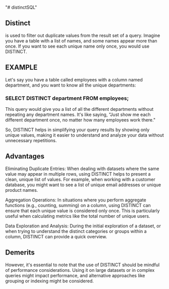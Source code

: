 "# distinctSQL" 
## Distinct
is used to filter out duplicate values from the result set of a query. Imagine you have a table with a list of names, and some names appear more than once. If you want to see each unique name only once, you would use DISTINCT.

## EXAMPLE
Let's say you have a table called employees with a column named department, and you want to know all the unique departments:

### SELECT DISTINCT department FROM employees;
This query would give you a list of all the different departments without repeating any department names. It's like saying, "Just show me each different department once, no matter how many employees work there."

So, DISTINCT helps in simplifying your query results by showing only unique values, making it easier to understand and analyze your data without unnecessary repetitions.

## Advantages
Eliminating Duplicate Entries: When dealing with datasets where the same value may appear in multiple rows, using DISTINCT helps to present a clean, unique list of values. For example, when working with a customer database, you might want to see a list of unique email addresses or unique product names.

Aggregation Operations: In situations where you perform aggregate functions (e.g., counting, summing) on a column, using DISTINCT can ensure that each unique value is considered only once. This is particularly useful when calculating metrics like the total number of unique users.

Data Exploration and Analysis: During the initial exploration of a dataset, or when trying to understand the distinct categories or groups within a column, DISTINCT can provide a quick overview.

## Demerits
However, it's essential to note that the use of DISTINCT should be mindful of performance considerations. Using it on large datasets or in complex queries might impact performance, and alternative approaches like grouping or indexing might be considered.
